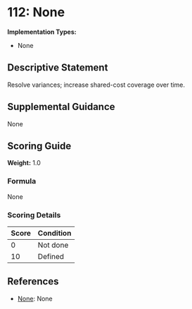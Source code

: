 # 112: None

**Implementation Types:**
- None

## Descriptive Statement

Resolve variances; increase shared-cost coverage over time.

## Supplemental Guidance

None

## Scoring Guide

**Weight:** 1.0

### Formula

None

### Scoring Details

| Score | Condition |
| ----- | --------- |
| 0 | Not done |
| 10 | Defined |

## References

- [None](None): None

